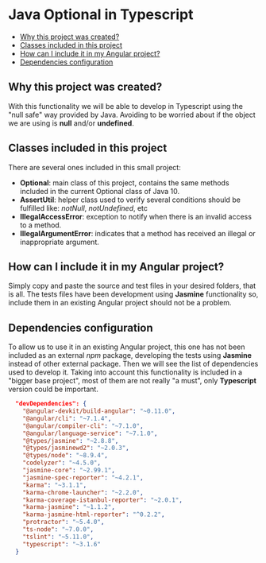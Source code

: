 # Java Optional in Typescript

- [Why this project was created?](#why-this-project-was-created)
- [Classes included in this project](#classes-included-in-this-project)
- [How can I include it in my Angular project?](#how-can-I-include-it-in-my-Angular-project)
- [Dependencies configuration](#dependencies-configuration)

## Why this project was created?

With this functionality we will be able to develop in Typescript using the "null safe" way provided by Java. Avoiding to be worried about if the object we are using is **null**
and/or **undefined**.

## Classes included in this project

There are several ones included in this small project:
   
* **Optional**: main class of this project, contains the same methods included in the current Optional class of Java 10.
* **AssertUtil**: helper class used to verify several conditions should be fulfilled like: *notNull*, *notUndefined*, etc 
* **IllegalAccessError**: exception to notify when there is an invalid access to a method.
* **IllegalArgumentError**: indicates that a method has received an illegal or inappropriate argument.

## How can I include it in my Angular project?

Simply copy and paste the source and test files in your desired folders, that is all.
The tests files have been development using **Jasmine** functionality so, include them in an existing Angular project should not be a problem.

## Dependencies configuration

To allow us to use it in an existing Angular project, this one has not been included as an external *npm* package, developing the tests
using **Jasmine** instead of other external package. Then we will see the list of dependencies used to develop it. Taking into account
this functionality is included in a "bigger base project", most of them are not really "a must", only **Typescript** version could be
important. 

```json
  "devDependencies": {
    "@angular-devkit/build-angular": "~0.11.0",
    "@angular/cli": "~7.1.4",
    "@angular/compiler-cli": "~7.1.0",
    "@angular/language-service": "~7.1.0",
    "@types/jasmine": "~2.8.8",
    "@types/jasminewd2": "~2.0.3",
    "@types/node": "~8.9.4",
    "codelyzer": "~4.5.0",
    "jasmine-core": "~2.99.1",
    "jasmine-spec-reporter": "~4.2.1",
    "karma": "~3.1.1",
    "karma-chrome-launcher": "~2.2.0",
    "karma-coverage-istanbul-reporter": "~2.0.1",
    "karma-jasmine": "~1.1.2",
    "karma-jasmine-html-reporter": "^0.2.2",
    "protractor": "~5.4.0",
    "ts-node": "~7.0.0",
    "tslint": "~5.11.0",
    "typescript": "~3.1.6"
  }
```  

